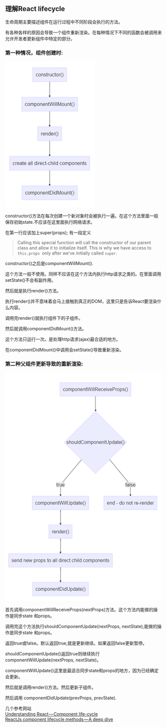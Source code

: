 ## 理解React lifecycle

生命周期主要描述组件在运行过程中不同阶段会执行的方法。

有各种各样的原因会导致一个组件重新渲染。在每种情况下不同的函数会被调用来允许开发者更新组件中特定的部分。

### 第一种情况，组件创建时:

![](/assets/lifecycle-1.png)

constructor\(\)方法在每次创建一个新对象时会被执行一遍。在这个方法里面一般保存初始state.不应该在这里面执行网络请求。

在第一行应该加上super\(props\); 有一段定义

> Calling this special function will call the constructor of our parent class and allow it to initialize itself. This is why we have access to `this.props `only after we’ve initially called `super`.

constructor\(\)之后是componentWillMount\(\).

这个方法一般不使用。同样不应该在这个方法内执行http请求之类的。在里面调用setState\(\)不会有副作用。

然后就是执行render\(\)方法。

执行render\(\)并不意味着会马上接触到真正的DOM，这里只是告诉React要渲染什么内容。

调用完render\(\)就执行组件下的子组件。

然后就调用componentDidMount\(\)方法。

这个方法只运行一次。是处理http请求\(ajax\)最合适的地方。

在componentDidMount\(\)中调用会setState\(\)导致重新渲染。

### 第二种父组件更新导致的重新渲染:

![](/assets/lifecycle-2.png)



首先调用componentWillReceiveProps\(nextProps\)方法。这个方法内能做的操作是同步state 和props。

调用完这个方法执行shouldComponentUpdate\(nextProps, nextState\),能做的操作是同步state 和props。

返回true或false。默认返回true,就是更新继续。如果返回false更新暂停。

shouldComponentUpdate\(\)返回true则继续执行componentWillUpdate\(nextProps, nextState\)。

componentWillUpdate\(\)这里是最适合同步state和props的地方，因为已经确定会更新。

然后就是调用render\(\)方法。然后更新子组件。

然后调用 componentDidUpdate\(prevProps,  prevState\).



几个参考网站  
[Understanding React — Component life-cycle](https://medium.com/@baphemot/understanding-reactjs-component-life-cycle-823a640b3e8d)  
[ReactJs component lifecycle methods — A deep dive](https://hackernoon.com/reactjs-component-lifecycle-methods-a-deep-dive-38275d9d13c0)

